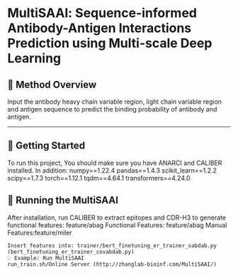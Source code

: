 # MultiSAAl: Sequence-informed Antibody-Antigen Interactions Prediction using Multi-scale Deep Learning

## 🧪 Method Overview

Input the antibody heavy chain variable region, light chain variable region and antigen sequence to predict the binding probability of antibody and antigen.

---

## 🚀 Getting Started


To run this project, You should make sure you have ANARCI and CALIBER installed.
In addition:
numpy==1.22.4
pandas==1.4.3
scikit_learn==1.2.2
scipy==1.7.3
torch==1.12.1
tqdm==4.64.1
transformers==4.24.0


## 🏃 Running the MultiSAAI
After installation, run CALIBER to extract epitopes and CDR-H3 to generate functional features: feature/abag
Functional Features: feature/abag
Manual Features:feature/miler
```
Insert features into: trainer/bert_finetuning_er_trainer_sabdab.py (bert_finetuning_er_trainer_covabdab.py)
💡 Example: Run MultiSAAI
run_train.sh/Online Server (http://zhanglab-bioinf.com/MultiSAAI/)


